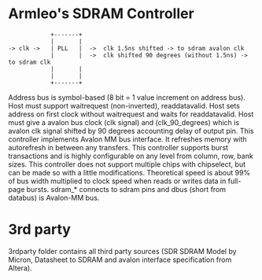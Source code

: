 # Armleo's SDRAM Controller
```
            +-------+
            |       |
-> clk ->   | PLL   |  ->  clk 1.5ns shifted -> to sdram avalon clk
            |       |  ->  clk shifted 90 degrees (without 1.5ns) -> to sdram clk
            |       |
            |       |
            +-------+
```


Address bus is symbol-based (8 bit = 1 value increment on address bus).
Host must support waitrequest (non-inverted), readdatavalid.
Host sets address on first clock without waitrequest and waits for readdatavalid.
Host must give a avalon bus clock (clk signal) and (clk_90_degrees) which is avalon clk signal shifted by 90 degrees accounting delay of output pin.
This controller implements Avalon MM bus interface.
It refreshes memory with autorefresh in between any transfers.
This controller supports burst transactions and is highly configurable on any level from column, row, bank sizes. This controller does not support multiple chips with chipselect, but can be made so with a little modifications.
Theoretical speed is about 99% of bus width multiplied to clock speed when reads or writes data in full-page bursts.
sdram_* connects to sdram pins and dbus (short from databus) is Avalon-MM bus.

# 3rd party
3rdparty folder contains all third party sources (SDR SDRAM Model by Micron, Datasheet to SDRAM and avalon interface specification from Altera). 